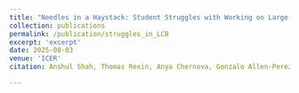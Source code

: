```yaml
---
title: "Needles in a Haystack: Student Struggles with Working on Large Code Bases"
collection: publications
permalink: /publication/struggles_in_LCB
excerpt: 'excerpt'
date: 2025-08-03
venue: 'ICER'
citation: Anshul Shah, Thomas Rexin, Anya Chernova, Gonzalo Allen-Perez, William G. Griswold, and Adalbert Gerald Soosai Raj. 2025. <u>Needles in a Haystack: Student Struggles with Working on Large Code Bases.</u> In ACM Conference on International Computing Education Research V.1 (ICER 2025 Vol. 1), August 3–6, 2025, Charlottesville, VA, USA. ACM, New York, NY, USA, 14 pages. <a href="https://doi.org/10.1145/3702652.3744218"> https://doi.org/10.1145/3702652.3744218</a>

---
```

